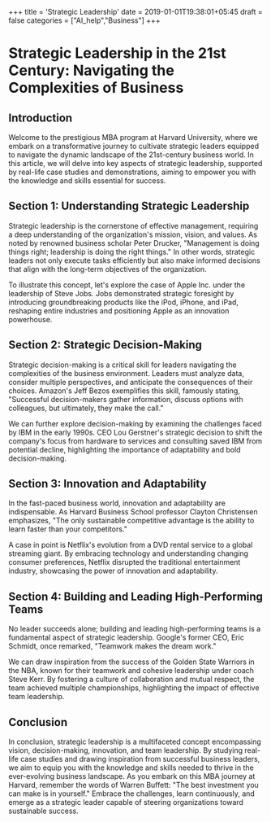 +++
title = 'Strategic Leadership'
date = 2019-01-01T19:38:01+05:45
draft = false
categories = ["AI_help","Business"]
+++
# Strategic Leadership in the 21st Century: Navigating the Complexities of Business

## Introduction

Welcome to the prestigious MBA program at Harvard University, where we embark on a transformative journey to cultivate strategic leaders equipped to navigate the dynamic landscape of the 21st-century business world. In this article, we will delve into key aspects of strategic leadership, supported by real-life case studies and demonstrations, aiming to empower you with the knowledge and skills essential for success.

## Section 1: Understanding Strategic Leadership

Strategic leadership is the cornerstone of effective management, requiring a deep understanding of the organization's mission, vision, and values. As noted by renowned business scholar Peter Drucker, "Management is doing things right; leadership is doing the right things." In other words, strategic leaders not only execute tasks efficiently but also make informed decisions that align with the long-term objectives of the organization.

To illustrate this concept, let's explore the case of Apple Inc. under the leadership of Steve Jobs. Jobs demonstrated strategic foresight by introducing groundbreaking products like the iPod, iPhone, and iPad, reshaping entire industries and positioning Apple as an innovation powerhouse.

## Section 2: Strategic Decision-Making

Strategic decision-making is a critical skill for leaders navigating the complexities of the business environment. Leaders must analyze data, consider multiple perspectives, and anticipate the consequences of their choices. Amazon's Jeff Bezos exemplifies this skill, famously stating, "Successful decision-makers gather information, discuss options with colleagues, but ultimately, they make the call."

We can further explore decision-making by examining the challenges faced by IBM in the early 1990s. CEO Lou Gerstner's strategic decision to shift the company's focus from hardware to services and consulting saved IBM from potential decline, highlighting the importance of adaptability and bold decision-making.

## Section 3: Innovation and Adaptability

In the fast-paced business world, innovation and adaptability are indispensable. As Harvard Business School professor Clayton Christensen emphasizes, "The only sustainable competitive advantage is the ability to learn faster than your competitors."

A case in point is Netflix's evolution from a DVD rental service to a global streaming giant. By embracing technology and understanding changing consumer preferences, Netflix disrupted the traditional entertainment industry, showcasing the power of innovation and adaptability.

## Section 4: Building and Leading High-Performing Teams

No leader succeeds alone; building and leading high-performing teams is a fundamental aspect of strategic leadership. Google's former CEO, Eric Schmidt, once remarked, "Teamwork makes the dream work."

We can draw inspiration from the success of the Golden State Warriors in the NBA, known for their teamwork and cohesive leadership under coach Steve Kerr. By fostering a culture of collaboration and mutual respect, the team achieved multiple championships, highlighting the impact of effective team leadership.

## Conclusion

In conclusion, strategic leadership is a multifaceted concept encompassing vision, decision-making, innovation, and team leadership. By studying real-life case studies and drawing inspiration from successful business leaders, we aim to equip you with the knowledge and skills needed to thrive in the ever-evolving business landscape. As you embark on this MBA journey at Harvard, remember the words of Warren Buffett: "The best investment you can make is in yourself." Embrace the challenges, learn continuously, and emerge as a strategic leader capable of steering organizations toward sustainable success.
